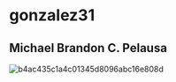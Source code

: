 # gonzalez31
## Michael Brandon C. Pelausa
![b4ac435c1a4c01345d8096abc16e808d](https://github.com/user-attachments/assets/27bde4c4-b203-4647-b7ae-0c6ecde29bf9)
